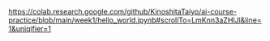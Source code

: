 https://colab.research.google.com/github/KinoshitaTaiyo/ai-course-practice/blob/main/week1/hello_world.ipynb#scrollTo=LmKnn3aZHlJl&line=1&uniqifier=1
